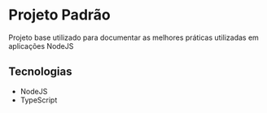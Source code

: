 # Projeto Padrão

Projeto base utilizado para documentar as melhores práticas utilizadas em aplicações NodeJS

## Tecnologias 

- NodeJS
- TypeScript
